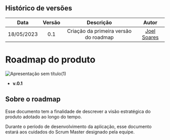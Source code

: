 ## Histórico de versões

| Data       | Versão | Descrição                      | Autor             |
| :--------: | :----: | :----------:                   | :---------------: |
| 18/05/2023 |  0.1   | Criação da primeira versão do roadmap | [Joel Soares](https://github.com/JoelSRangel)|

# Roadmap do produto

![Apresentação sem título(1)](https://github.com/MDS-grupo-9/MDS_Project/assets/98978800/e2755066-81ea-4580-b3ff-39d67a2b1dfc)
* **v.0.1**

## Sobre o roadmap

Esse documento tem a finalidade de descrever a visão estratégica do produto adotado ao longo do tempo.

Durante o período de desenvolvimento da aplicação, esse documento estará aos cuidados do Scrum Master designado pela equipe.

